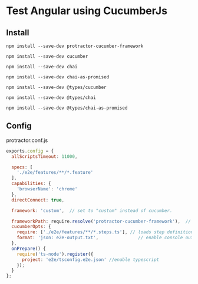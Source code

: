 # Test Angular using CucumberJs

## Install
`npm install --save-dev protractor-cucumber-framework`

`npm install --save-dev cucumber`

`npm install --save-dev chai`

`npm install --save-dev chai-as-promised`

`npm install --save-dev @types/cucumber`

`npm install --save-dev @types/chai`

`npm install --save-dev @types/chai-as-promised`


## Config
protractor.conf.js

```javascript
exports.config = {
  allScriptsTimeout: 11000,

  specs: [
    './e2e/features/**/*.feature'
  ],
  capabilities: {
    'browserName': 'chrome'
  },
  directConnect: true,

  framework: 'custom',  // set to "custom" instead of cucumber.

  frameworkPath: require.resolve('protractor-cucumber-framework'),  // path relative to the current config file
  cucumberOpts: {
    require: ['./e2e/features/**/*.steps.ts'], // loads step definitions
    format: 'json: e2e-output.txt',               // enable console output
  },
  onPrepare() {
    require('ts-node').register({
      project: 'e2e/tsconfig.e2e.json' //enable typescript
    });
  }
};
```
